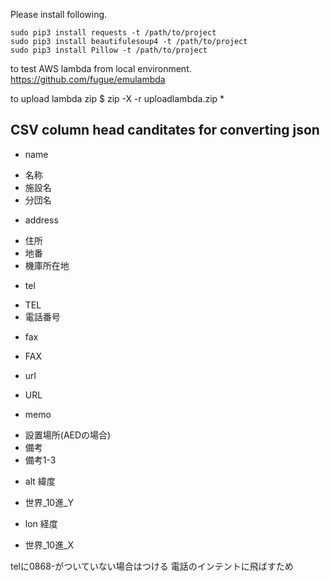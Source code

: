 Please install following.  

```
sudo pip3 install requests -t /path/to/project
sudo pip3 install beautifulesoup4 -t /path/to/project
sudo pip3 install Pillow -t /path/to/project
```

to test AWS lambda from local environment.
https://github.com/fugue/emulambda

to upload lambda zip
$ zip -X -r uploadlambda.zip *

## CSV column head canditates for converting json
* name
 - 名称
 - 施設名
 - 分団名
* address
 - 住所
 - 地番
 - 機庫所在地
* tel
 - TEL
 - 電話番号
* fax
 - FAX
* url
 - URL
* memo
 - 設置場所(AEDの場合)
 - 備考
 - 備考1-3
* alt 緯度
 - 世界_10進_Y
* lon 経度
 - 世界_10進_X

telに0868-がついていない場合はつける
電話のインテントに飛ばすため
